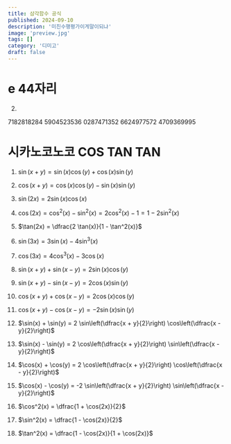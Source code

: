 ```yaml
---
title: 삼각함수 공식
published: 2024-09-10
description: '미친수행평가이게말이되냐'
image: 'preview.jpg'
tags: []
category: '디미고'
draft: false 
---
```

# e 44자리
2.
7182818284 
5904523536 
0287471352 
6624977572 
4709369995

# 시카노코노코 COS TAN TAN

1. $\sin(x + y) = \sin(x) \cos(y) + \cos(x) \sin(y)$

2. $\cos(x + y) = \cos(x) \cos(y) - \sin(x) \sin(y)$

3. $\sin(2x) = 2 \sin(x) \cos(x)$

4. $\cos(2x) = \cos^2(x) - \sin^2(x) = 2 \cos^2(x) - 1 = 1 - 2 \sin^2(x)$

5. $\tan(2x) = \dfrac{2 \tan(x)}{1 - \tan^2(x)}$

6. $\sin(3x) = 3 \sin(x) - 4 \sin^3(x)$

7. $\cos(3x) = 4 \cos^3(x) - 3 \cos(x)$

8. $\sin(x + y) + \sin(x - y) = 2 \sin(x) \cos(y)$

9. $\sin(x + y) - \sin(x - y) = 2 \cos(x) \sin(y)$

10. $\cos(x + y) + \cos(x - y) = 2 \cos(x) \cos(y)$

11. $\cos(x + y) - \cos(x - y) = -2 \sin(x) \sin(y)$

12. $\sin(x) + \sin(y) = 2 \sin\left(\dfrac{x + y}{2}\right) \cos\left(\dfrac{x - y}{2}\right)$

13. $\sin(x) - \sin(y) = 2 \cos\left(\dfrac{x + y}{2}\right) \sin\left(\dfrac{x - y}{2}\right)$

14. $\cos(x) + \cos(y) = 2 \cos\left(\dfrac{x + y}{2}\right) \cos\left(\dfrac{x - y}{2}\right)$

15. $\cos(x) - \cos(y) = -2 \sin\left(\dfrac{x + y}{2}\right) \sin\left(\dfrac{x - y}{2}\right)$

16. $\cos^2(x) = \dfrac{1 + \cos(2x)}{2}$

17. $\sin^2(x) = \dfrac{1 - \cos(2x)}{2}$

18. $\tan^2(x) = \dfrac{1 - \cos(2x)}{1 + \cos(2x)}$